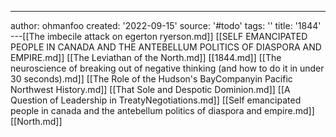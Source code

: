 ---
author: ohmanfoo
created: '2022-09-15'
source: '#todo'
tags: ''
title: '1844'
---[[The imbecile attack on egerton ryerson.md]]
[[SELF EMANCIPATED PEOPLE IN CANADA AND THE ANTEBELLUM POLITICS OF DIASPORA AND EMPIRE.md]]
[[The Leviathan of the North.md]]
[[1844.md]]
[[The neuroscience of breaking out of negative thinking (and how to do it in under 30 seconds).md]]
[[The Role of the Hudson's BayCompanyin Pacific Northwest History.md]]
[[That Sole and Despotic Dominion.md]]
[[A Question of Leadership in TreatyNegotiations.md]]
[[Self emancipated people in canada and the antebellum politics of diaspora and empire.md]]
[[North.md]]
